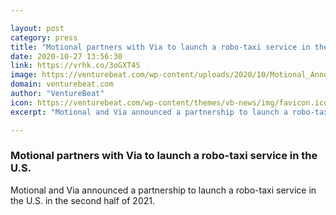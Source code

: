 ```yaml
---

layout: post
category: press
title: "Motional partners with Via to launch a robo-taxi service in the U.S."
date: 2020-10-27 13:56:30
link: https://vrhk.co/3oGXT4S
image: https://venturebeat.com/wp-content/uploads/2020/10/Motional_Announcement_Image_2.0-e1603472649219.jpg?w=1200&strip=all
domain: venturebeat.com
author: "VentureBeat"
icon: https://venturebeat.com/wp-content/themes/vb-news/img/favicon.ico
excerpt: "Motional and Via announced a partnership to launch a robo-taxi service in the U.S. in the second half of 2021."

---
```


### Motional partners with Via to launch a robo-taxi service in the U.S.

Motional and Via announced a partnership to launch a robo-taxi service in the U.S. in the second half of 2021.